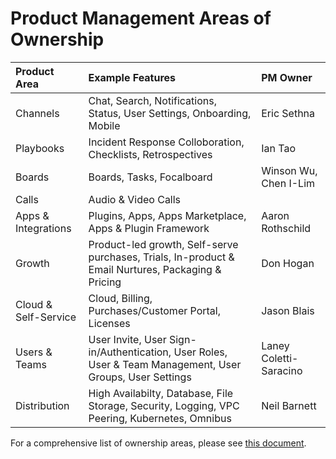 # Product Management Areas of Ownership

| Product Area | Example Features | PM Owner |
| :--- | :--- | :--- |
| Channels | Chat, Search, Notifications, Status, User Settings, Onboarding, Mobile | Eric Sethna |
| Playbooks | Incident Response Colloboration, Checklists, Retrospectives | Ian Tao |
| Boards | Boards, Tasks, Focalboard | Winson Wu, Chen I-Lim |
| Calls | Audio & Video Calls | 
| Apps & Integrations | Plugins, Apps, Apps Marketplace, Apps & Plugin Framework | Aaron Rothschild |
| Growth | Product-led growth, Self-serve purchases, Trials, In-product & Email Nurtures, Packaging & Pricing | Don Hogan |
| Cloud & Self-Service | Cloud, Billing, Purchases/Customer Portal, Licenses | Jason Blais |
| Users & Teams | User Invite, User Sign-in/Authentication, User Roles, User & Team Management, User Groups, User Settings| Laney Coletti-Saracino|
| Distribution | High Availabilty, Database, File Storage, Security, Logging, VPC Peering, Kubernetes, Omnibus | Neil Barnett |

For a comprehensive list of ownership areas, please see [this document](https://docs.google.com/document/d/1E1JvtBZs-9D6QEbwm4sLO9SyqSPrHUvrD-V0yvxoOPE/edit?usp=sharing).

